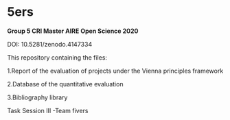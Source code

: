 # 5ers

**Group 5 CRI Master AIRE Open Science 2020**

DOI: 10.5281/zenodo.4147334 

This repository containing the files:

1.Report of the evaluation of projects under the Vienna principles framework

2.Database of the quantitative evaluation 

3.Bibliography library


Task Session III -Team fivers

